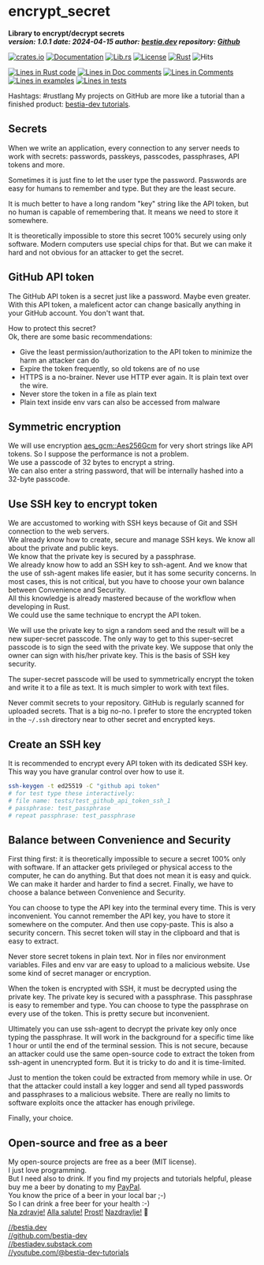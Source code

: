 [//]: # (auto_md_to_doc_comments segment start A)

# encrypt_secret

[//]: # (auto_cargo_toml_to_md start)

**Library to encrypt/decrypt secrets**  
***version: 1.0.1 date: 2024-04-15 author: [bestia.dev](https://bestia.dev) repository: [Github](https://github.com/automation-tasks-rs/encrypt_secret)***  

[//]: # (auto_cargo_toml_to_md end)

 [![crates.io](https://img.shields.io/crates/v/encrypt_secret.svg)](https://crates.io/crates/encrypt_secret)
 [![Documentation](https://docs.rs/encrypt_secret/badge.svg)](https://docs.rs/encrypt_secret/)
 [![Lib.rs](https://img.shields.io/badge/Lib.rs-rust-orange.svg)](https://lib.rs/crates/encrypt_secret/)
 [![License](https://img.shields.io/badge/license-MIT-blue.svg)](https://github.com/bestia-dev/encrypt_secret/blob/master/LICENSE)
 [![Rust](https://github.com/bestia-dev/encrypt_secret/workflows/RustAction/badge.svg)](https://github.com/bestia-dev/encrypt_secret/)
 ![Hits](https://bestia.dev/webpage_hit_counter/get_svg_image/1785154337.svg)

[//]: # (auto_lines_of_code start)
[![Lines in Rust code](https://img.shields.io/badge/Lines_in_Rust-153-green.svg)](https://github.com/automation-tasks-rs/encrypt_secret/)
[![Lines in Doc comments](https://img.shields.io/badge/Lines_in_Doc_comments-176-blue.svg)](https://github.com/automation-tasks-rs/encrypt_secret/)
[![Lines in Comments](https://img.shields.io/badge/Lines_in_comments-34-purple.svg)](https://github.com/automation-tasks-rs/encrypt_secret/)
[![Lines in examples](https://img.shields.io/badge/Lines_in_examples-22-yellow.svg)](https://github.com/automation-tasks-rs/encrypt_secret/)
[![Lines in tests](https://img.shields.io/badge/Lines_in_tests-148-orange.svg)](https://github.com/automation-tasks-rs/encrypt_secret/)

[//]: # (auto_lines_of_code end)

Hashtags: #rustlang 
My projects on GitHub are more like a tutorial than a finished product: [bestia-dev tutorials](https://github.com/bestia-dev/tutorials_rust_wasm).

## Secrets

When we write an application, every connection to any server needs to work with secrets: passwords, passkeys, passcodes, passphrases, API tokens and more.

Sometimes it is just fine to let the user type the password. Passwords are easy for humans to remember and type. But they are the least secure.

It is much better to have a long random "key" string like the API token, but no human is capable of remembering that. It means we need to store it somewhere.

It is theoretically impossible to store this secret 100% securely using only software. Modern computers use special chips for that. But we can make it hard and not obvious for an attacker to get the secret.

## GitHub API token

The GitHub API token is a secret just like a password. Maybe even greater.  
With this API token, a maleficent actor can change basically anything in your GitHub account. You don't want that.

How to protect this secret?  
Ok, there are some basic recommendations:

- Give the least permission/authorization to the API token to minimize the harm an attacker can do
- Expire the token frequently, so old tokens are of no use
- HTTPS is a no-brainer. Never use HTTP ever again. It is plain text over the wire.
- Never store the token in a file as plain text
- Plain text inside env vars can also be accessed from malware

## Symmetric encryption

We will use encryption [aes_gcm::Aes256Gcm](https://docs.rs/aes-gcm/latest/aes_gcm/index.html) for very short strings like API tokens. So I suppose the performance is not a problem.  
We use a passcode of 32 bytes to encrypt a string.  
We can also enter a string password, that will be internally hashed into a 32-byte passcode.  

## Use SSH key to encrypt token

We are accustomed to working with SSH keys because of Git and SSH connection to the web servers.  
We already know how to create, secure and manage SSH keys. We know all about the private and public keys.  
We know that the private key is secured by a passphrase.  
We already know how to add an SSH key to ssh-agent. And we know that the use of ssh-agent makes life easier, but it has some security concerns. In most cases, this is not critical, but you have to choose your own balance between Convenience and Security.  
All this knowledge is already mastered because of the workflow when developing in Rust.  
We could use the same technique to encrypt the API token.

We will use the private key to sign a random seed and the result will be a new super-secret passcode.
The only way to get to this super-secret passcode is to sign the seed with the private key. We suppose that only the owner can sign with his/her private key. This is the basis of SSH key security.

The super-secret passcode will be used to symmetrically encrypt the token and write it to a file as text. It is much simpler to work with text files.

Never commit secrets to your repository. GitHub is regularly scanned for uploaded secrets. That is a big no-no. I prefer to store the encrypted token in the `~/.ssh` directory near to other secret and encrypted keys.

## Create an SSH key

It is recommended to encrypt every API token with its dedicated SSH key. This way you have granular control over how to use it.

```bash
ssh-keygen -t ed25519 -C "github api token"
# for test type these interactively:
# file name: tests/test_github_api_token_ssh_1
# passphrase: test_passphrase
# repeat passphrase: test_passphrase
```

## Balance between Convenience and Security

First thing first: it is theoretically impossible to secure a secret 100% only with software. If an attacker gets privileged or physical access to the computer, he can do anything. But that does not mean it is easy and quick. We can make it harder and harder to find a secret. Finally, we have to choose a balance between Convenience and Security.

You can choose to type the API key into the terminal every time. This is very inconvenient. You cannot remember the API key, you have to store it somewhere on the computer. And then use copy-paste. This is also a security concern. This secret token will stay in the clipboard and that is easy to extract.

Never store secret tokens in plain text. Nor in files nor environment variables. Files and env var are easy to upload to a malicious website. Use some kind of secret manager or encryption.

When the token is encrypted with SSH, it must be decrypted using the private key. The private key is secured with a passphrase. This passphrase is easy to remember and type. You can choose to type the passphrase on every use of the token. This is pretty secure but inconvenient.

Ultimately you can use ssh-agent to decrypt the private key only once typing the passphrase. It will work in the background for a specific time like 1 hour or until the end of the terminal session. This is not secure, because an attacker could use the same open-source code to extract the token from ssh-agent in unencrypted form. But it is tricky to do and it is time-limited.

Just to mention the token could be extracted from memory while in use. Or that the attacker could install a key logger and send all typed passwords and passphrases to a malicious website. There are really no limits to software exploits once the attacker has enough privilege.

Finally, your choice.

## Open-source and free as a beer

My open-source projects are free as a beer (MIT license).  
I just love programming.  
But I need also to drink. If you find my projects and tutorials helpful, please buy me a beer by donating to my [PayPal](https://paypal.me/LucianoBestia).  
You know the price of a beer in your local bar ;-)  
So I can drink a free beer for your health :-)  
[Na zdravje!](https://translate.google.com/?hl=en&sl=sl&tl=en&text=Na%20zdravje&op=translate) [Alla salute!](https://dictionary.cambridge.org/dictionary/italian-english/alla-salute) [Prost!](https://dictionary.cambridge.org/dictionary/german-english/prost) [Nazdravlje!](https://matadornetwork.com/nights/how-to-say-cheers-in-50-languages/) 🍻

[//bestia.dev](https://bestia.dev)  
[//github.com/bestia-dev](https://github.com/bestia-dev)  
[//bestiadev.substack.com](https://bestiadev.substack.com)  
[//youtube.com/@bestia-dev-tutorials](https://youtube.com/@bestia-dev-tutorials)  

[//]: # (auto_md_to_doc_comments segment end A)
